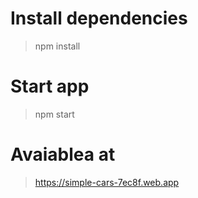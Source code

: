 # Install dependencies

> npm install

# Start app

> npm start

# Avaiablea at

> https://simple-cars-7ec8f.web.app
